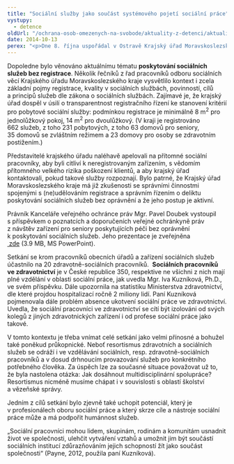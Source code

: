 ```yaml
---
title: "Sociální služby jako součást systémového pojetí sociální práce"
vystupy:
  - detence
oldUrl: "/ochrana-osob-omezenych-na-svobode/aktuality-z-detenci/aktuality-z-detenci-2014/socialni-sluzby-jako-soucast-systemoveho-pojeti-socialni-prace/"
date: 2014-10-13
perex: "<p>Dne 8. října uspořádal v Ostravě Krajský úřad Moravskoslezského kraje meziresortní setkání k informovanosti o povinnostech poskytovatelů sociálních služeb ve vztahu k dodržování práv osob. Velký prostor byl věnován i tématu neregistrovaných služeb.</p>"
---
```


<!-- imported from the old website -->

<p>Dopoledne bylo věnováno aktuálnímu tématu <strong>poskytování sociálních služeb bez registrace</strong>. Několik řečníků z řad pracovníků odboru sociálních věcí Krajského úřadu Moravskoslezského kraje vysvětlilo kontext i zcela základní pojmy registrace, kvality v sociálních službách, povinností, cílů a principů služeb dle zákona o sociálních službách. Zajímavé je, že krajský úřad dospěl v úsilí o transparentnost registračního řízení ke stanovení kritérií pro pobytové sociální služby: podmínkou registrace je minimálně 8 m<sup>2</sup> pro jednolůžkový pokoj, 14 m<sup>2</sup> pro dvoulůžkový. (V kraji je registrováno 662 služeb, z toho 231 pobytových, z toho 63 domovů pro seniory, 35 domovů se zvláštním režimem a 23 domovy pro osoby se zdravotním postižením.) </p><p>Představitelé krajského úřadu naléhavě apelovali na přítomné sociální pracovníky, aby byli citliví k neregistrovaným zařízením, s vědomím přítomného velkého rizika poškození klientů, a aby krajský úřad kontaktovali, pokud takové služby rozpoznají. Bylo patrné, že Krajský úřad Moravskoslezského kraje má již zkušenosti se správními činnostmi spojenými s (ne)udělováním registrace a správním řízením o deliktu poskytování sociálních služeb bez oprávnění a že jeho postup je aktivní. </p><p>Právník Kanceláře veřejného ochránce práv Mgr. Pavel Doubek vystoupil s příspěvkem o poznatcích a doporučeních veřejné ochránkyně práv z návštěv zařízení pro seniory poskytujících péči bez oprávnění k poskytování sociálních služeb. Jeho prezentace je zveřejněna <a title="Otevření do nového okna" href="/uploads-import/ochrana_osob/ZARIZENI/Socialni_sluzby/neregistrovane-sluzby-PD.ppt" target="_blank"> zde</a> (3.9 MB, MS PowerPoint).</p><p>Setkání se krom pracovníků obecních úřadů a zařízení sociálních služeb účastnilo na 20 zdravotně-sociálních pracovníků.  <strong>Sociálních pracovníků ve zdravotnictví</strong> je v České republice 350, respektive ne všichni z nich mají plné vzdělání v oblasti sociální práce, jak uvedla Mgr. Iva Kuzníková, Ph.D., ve svém příspěvku. Dále upozornila na statistiku Ministerstva zdravotnictví, dle které projdou hospitalizací ročně 2 miliony lidí. Paní Kuzníková pojmenovala dále problém absence ukotvení sociální práce ve zdravotnictví. Uvedla, že sociální pracovníci ve zdravotnictví se cítí být izolováni od svých kolegů z jiných zdravotnických zařízení i od profese sociální práce jako takové. </p><p>V tomto kontextu je třeba vnímat celé setkání jako velmi přínosné a bohužel také poněkud průkopnické. Neboť resortismus zdravotních a sociálních služeb se odráží i ve vzdělávání sociálních, resp. zdravotně-sociálních pracovníků a v dosud drhnoucím provazování služeb pro konkrétního potřebného člověka. Za úspěch lze za současné situace považovat už to, že byla nastolena otázka: Jak dosáhnout multidisciplinární spolupráce? Resortismus nicméně musíme chápat i v souvislosti s oblastí školství a vězeňské správy. </p><p>Jedním z cílů setkání bylo zjevně také uchopit potenciál, který je v profesionálech oboru sociální práce a který skrze cíle a nástroje sociální práce může a má podpořit humánnost služeb.</p><p>„Sociální pracovníci mohou lidem, skupinám, rodinám a komunitám usnadnit život ve společnosti, ulehčit vytváření vztahů a umožnit jim být součástí sociálních institucí zdůrazňováním jejich schopností žít jako součást společnosti“ (Payne, 2012, použila paní Kuzníková).</p>
